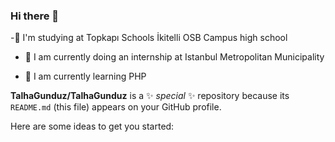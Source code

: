 ### Hi there 👋


-🏫 I'm studying at Topkapı Schools İkitelli OSB Campus high school

- 🔭 I am currently doing an internship at Istanbul Metropolitan Municipality

- 🌱 I am currently learning PHP


**TalhaGunduz/TalhaGunduz** is a ✨ _special_ ✨ repository because its `README.md` (this file) appears on your GitHub profile.

Here are some ideas to get you started:
